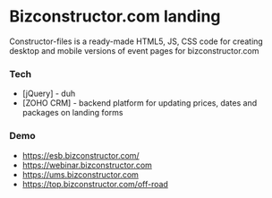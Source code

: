 # Bizconstructor.com landing

Constructor-files is a ready-made HTML5, JS, CSS code for creating desktop and mobile versions of event pages for bizconstructor.com

### Tech
* [jQuery] - duh
* [ZOHO CRM] - backend platform for updating prices, dates and packages on landing forms

### Demo
* https://esb.bizconstructor.com/
* https://webinar.bizconstructor.com
* https://ums.bizconstructor.com
* https://top.bizconstructor.com/off-road
